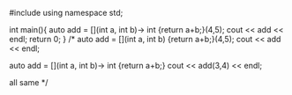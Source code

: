 #include <iostream>
using namespace std;

int main(){
auto add = [](int a, int b)-> int 
{return a+b;}(4,5);
cout << add << endl;
return 0;
}
/*
auto add = [](int a, int b)
{return a+b;}(4,5);
cout << add << endl;


auto add = [](int a, int b)-> int 
{return a+b;}
cout << add(3,4) << endl;

all same
*/
